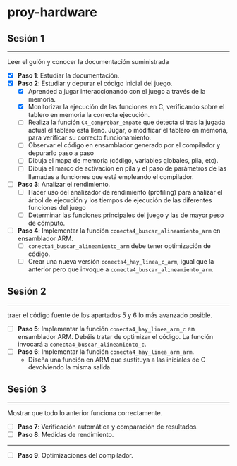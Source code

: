 ﻿# proy-hardware
## Sesión 1
---
Leer el guión y conocer la documentación suministrada

- [x] **Paso 1**: Estudiar la documentación.
- [x] **Paso 2**: Estudiar y depurar el código inicial del juego.
  - [x] Aprended a jugar interaccionando con el juego a través de la memoria.
  - [x] Monitorizar la ejecución de las funciones en C, verificando sobre el tablero en memoria la correcta ejecución.
  - [ ] Realiza la función `C4_comprobar_empate` que detecta si tras la jugada actual el tablero está lleno.
   Jugar, o modificar el tablero en memoria, para verificar su correcto funcionamiento.
  - [ ] Observar el código en ensamblador generado por el compilador y depurarlo paso a paso
  - [ ] Dibuja el mapa de memoria (código, variables globales, pila, etc). 
  - [ ] Dibuja el marco de activación en pila y el paso de parámetros de las llamadas a funciones que está empleando el compilador.
- [ ] **Paso 3**: Analizar el rendimiento. 
  - [ ] Hacer uso del analizador de rendimiento (profiling) para analizar el árbol de ejecución y los tiempos de ejecución de las diferentes funciones del juego
  - [ ] Determinar las funciones principales del juego y las de mayor peso de cómputo.
- [ ] **Paso 4**: Implementar la función `conecta4_buscar_alineamiento_arm` en ensamblador ARM.
  - [ ] `conecta4_buscar_alineamiento_arm` debe tener optimización de código. 
  - [ ] Crear una nueva versión `conecta4_hay_linea_c_arm`, igual que la anterior pero que invoque a `conecta4_buscar_alineamiento_arm`.

## Sesión 2
---
traer el código fuente de los apartados 5 y 6 lo más avanzado posible.

- [ ] **Paso 5**: Implementar la función `conecta4_hay_linea_arm_c` en ensamblador ARM. Debéis tratar de optimizar el código. La función invocará a `conecta4_buscar_alineamiento_c`.
- [ ] **Paso 6**: Implementar la función `conecta4_hay_linea_arm_arm`. 
  - Diseña una función en ARM que sustituya a las iniciales de C devolviendo la misma salida.

## Sesión 3
---
Mostrar que todo lo anterior funciona correctamente.

- [ ] **Paso 7**: Verificación automática y comparación de resultados.
- [ ] **Paso 8**: Medidas de rendimiento.
---
- [ ] **Paso 9**: Optimizaciones del compilador.
